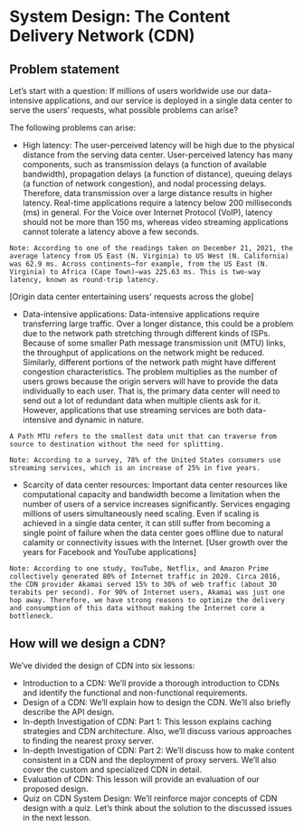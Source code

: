 # System Design: The Content Delivery Network (CDN)
## Problem statement
Let’s start with a question: If millions of users worldwide use our data-intensive applications, and our service is deployed in a single data center to serve the users’ requests, what possible problems can arise?

The following problems can arise:

- High latency: The user-perceived latency will be high due to the physical distance from the serving data center. User-perceived latency has many components, such as transmission delays (a function of available bandwidth), propagation delays (a function of distance), queuing delays (a function of network congestion), and nodal processing delays. Therefore, data transmission over a large distance results in higher latency. Real-time applications require a latency below 200 milliseconds (ms) in general. For the Voice over Internet Protocol (VoIP), latency should not be more than 150 ms, whereas video streaming applications cannot tolerate a latency above a few seconds.
```
Note: According to one of the readings taken on December 21, 2021, the average latency from US East (N. Virginia) to US West (N. California) was 62.9 ms. Across continents—for example, from the US East (N. Virginia) to Africa (Cape Town)—was 225.63 ms. This is two-way latency, known as round-trip latency.
```
[Origin data center entertaining users' requests across the globe]

- Data-intensive applications: Data-intensive applications require transferring large traffic. Over a longer distance, this could be a problem due to the network path stretching through different kinds of ISPs. Because of some smaller Path message transmission unit (MTU) links, the throughput of applications on the network might be reduced. Similarly, different portions of the network path might have different congestion characteristics. The problem multiplies as the number of users grows because the origin servers will have to provide the data individually to each user. That is, the primary data center will need to send out a lot of redundant data when multiple clients ask for it. However, applications that use streaming services are both data-intensive and dynamic in nature.

```
A Path MTU refers to the smallest data unit that can traverse from source to destination without the need for splitting.
```

```
Note: According to a survey, 78% of the United States consumers use streaming services, which is an increase of 25% in five years.
```
- Scarcity of data center resources: Important data center resources like computational capacity and bandwidth become a limitation when the number of users of a service increases significantly. Services engaging millions of users simultaneously need scaling. Even if scaling is achieved in a single data center, it can still suffer from becoming a single point of failure when the data center goes offline due to natural calamity or connectivity issues with the Internet.
[User growth over the years for Facebook and YouTube applications]

```
Note: According to one study, YouTube, Netflix, and Amazon Prime collectively generated 80% of Internet traffic in 2020. Circa 2016, the CDN provider Akamai served 15% to 30% of web traffic (about 30 terabits per second). For 90% of Internet users, Akamai was just one hop away. Therefore, we have strong reasons to optimize the delivery and consumption of this data without making the Internet core a bottleneck.
```

## How will we design a CDN?
We’ve divided the design of CDN into six lessons:

- Introduction to a CDN: We’ll provide a thorough introduction to CDNs and identify the functional and non-functional requirements.
- Design of a CDN: We’ll explain how to design the CDN. We’ll also briefly describe the API design.
- In-depth Investigation of CDN: Part 1: This lesson explains caching strategies and CDN architecture. Also, we’ll discuss various approaches to finding the nearest proxy server.
- In-depth Investigation of CDN: Part 2: We’ll discuss how to make content consistent in a CDN and the deployment of proxy servers. We’ll also cover the custom and specialized CDN in detail.
- Evaluation of CDN: This lesson will provide an evaluation of our proposed design.
- Quiz on CDN System Design: We’ll reinforce major concepts of CDN design with a quiz.
Let’s think about the solution to the discussed issues in the next lesson.
